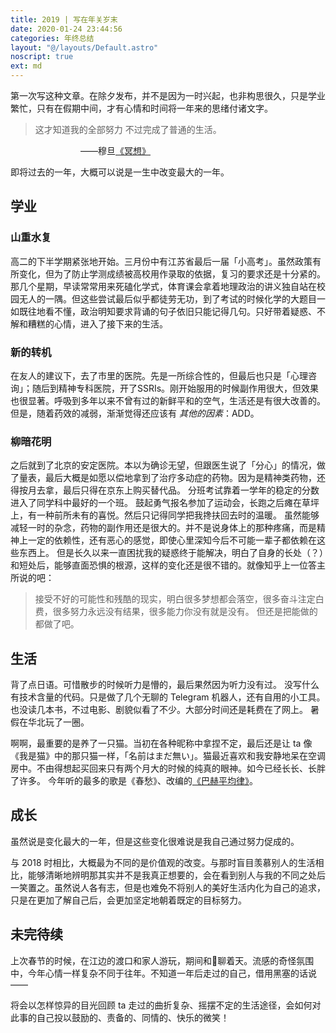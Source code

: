 ```yaml
---
title: 2019 | 写在年关岁末
date: 2020-01-24 23:44:56
categories: 年终总结
layout: "@/layouts/Default.astro"
noscript: true
ext: md
---
```


第一次写这种文章。在除夕发布，并不是因为一时兴起，也非构思很久，只是学业繁忙，只有在假期中间，才有心情和时间将一年来的思绪付诸文字。

> 这才知道我的全部努力
> 不过完成了普通的生活。

　　　　　　　　——穆旦[《冥想》](https://bedtimepoem.com/?p=7221)

即将过去的一年，大概可以说是一生中改变最大的一年。

## 学业

### 山重水复

高二的下半学期紧张地开始。三月份中有江苏省最后一届「小高考」。虽然政策有所变化，但为了防止学测成绩被高校用作录取的依据，复习的要求还是十分紧的。那几个星期，早读常常用来死磕化学式，体育课会拿着地理政治的讲义独自站在校园无人的一隅。但这些尝试最后似乎都徒劳无功，到了考试的时候化学的大题目一如既往地看不懂，政治明知要求背诵的句子依旧只能记得几句。只好带着疑惑、不解和糟糕的心情，进入了接下来的生活。

### 新的转机

在友人的建议下，去了市里的医院。先是一所综合性的，但最后也只是「心理咨询」；随后到精神专科医院，开了SSRIs。刚开始服用的时候副作用很大，但效果也很显著。呼吸到多年以来不曾有过的新鲜平和的空气，生活还是有很大改善的。但是，随着药效的减弱，渐渐觉得还应该有 _其他的因素_：ADD。

### 柳暗花明

之后就到了北京的安定医院。本以为确诊无望，但跟医生说了「分心」的情况，做了量表，最后大概是如愿以偿地拿到了治疗多动症的药物。因为是精神类药物，还得按月去拿，最后只得在京东上购买替代品。
分班考试靠着一学年的稳定的分数进入了同学科中最好的一个班。
鼓起勇气报名参加了运动会，长跑之后瘫在草坪上，有一种前所未有的喜悦。然后只记得同学把我搀扶回去时的温暖。
虽然能够减轻一时的杂念，药物的副作用还是很大的。并不是说身体上的那种疼痛，而是精神上一定的依赖性，还有恶心的感觉，即使心里深知今后不可能一辈子都依赖在这些东西上。
但是长久以来一直困扰我的疑惑终于能解决，明白了自身的长处（？）和短处后，能够直面恐惧的根源，这样的变化还是很不错的。就像知乎上一位答主所说的吧：

> 接受不好的可能性和残酷的现实，明白很多梦想都会落空，很多奋斗注定白费，很多努力永远没有结果，很多能力你没有就是没有。
> 但还是把能做的都做了吧。

## 生活

背了点日语。可惜散步的时候听力是懵的，最后果然因为听力没有过。
没写什么有技术含量的代码。只是做了几个无聊的 Telegram 机器人，还有自用的小工具。
也没读几本书，不过电影、剧貌似看了不少。大部分时间还是耗费在了网上。
暑假在华北玩了一圈。

啊啊，最重要的是养了一只猫。当初在各种昵称中拿捏不定，最后还是让 ta 像《我是猫》中的那只猫一样，「名前はまだ無い」。猫最近喜欢和我安静地呆在空调房中。不由得想起买回来只有两个月大的时候的纯真的眼神。如今已经长长、长胖了许多。
今年听的最多的歌是《春愁》、改编的[《巴赫平均律》](http://music.163.com/song/432430716/)。
## 成长

虽然说是变化最大的一年，但是这些变化很难说是我自己通过努力促成的。

与 2018 时相比，大概最为不同的是价值观的改变。与那时盲目羡慕别人的生活相比，能够清晰地辨明那其实并不是我真正想要的，会在看到别人与我的不同之处后一笑置之。虽然说人各有志，但是也难免不将别人的美好生活内化为自己的追求，只是在更加了解自己后，会更加坚定地朝着既定的目标努力。

## 未完待续

上次春节的时候，在江边的渡口和家人游玩，期间和🌸聊着天。流感的奇怪氛围中，今年心情一样复杂不同于往年。不知道一年后走过的自己，借用黑塞的话说——

将会以怎样惊异的目光回顾 ta 走过的曲折复杂、摇摆不定的生活途径，会如何对此事的自己投以鼓励的、责备的、同情的、快乐的微笑！
